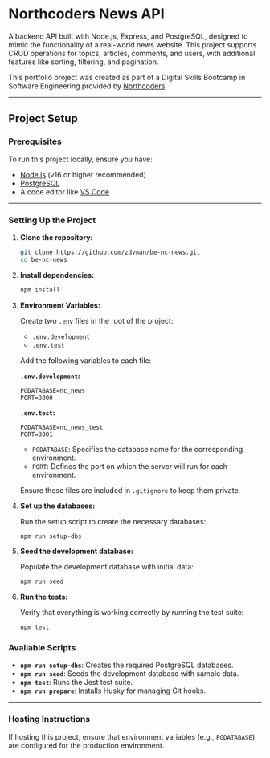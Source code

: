 # Northcoders News API

A backend API built with Node.js, Express, and PostgreSQL, designed to mimic the functionality of a real-world news website. This project supports CRUD operations for topics, articles, comments, and users, with additional features like sorting, filtering, and pagination.

This portfolio project was created as part of a Digital Skills Bootcamp in Software Engineering provided by [Northcoders](https://northcoders.com/)

---

## Project Setup

### Prerequisites

To run this project locally, ensure you have:

- [Node.js](https://nodejs.org/) (v16 or higher recommended)
- [PostgreSQL](https://www.postgresql.org/)
- A code editor like [VS Code](https://code.visualstudio.com/)

---

### Setting Up the Project

1. **Clone the repository:**

   ```bash
   git clone https://github.com/zdvman/be-nc-news.git
   cd be-nc-news
   ```

2. **Install dependencies:**

   ```bash
   npm install
   ```

3. **Environment Variables:**

   Create two `.env` files in the root of the project:

   - `.env.development`
   - `.env.test`

   Add the following variables to each file:

   **`.env.development`:**

   ```env
   PGDATABASE=nc_news
   PORT=3000
   ```

   **`.env.test`:**

   ```env
   PGDATABASE=nc_news_test
   PORT=3001
   ```

   - `PGDATABASE`: Specifies the database name for the corresponding environment.
   - `PORT`: Defines the port on which the server will run for each environment.

   Ensure these files are included in `.gitignore` to keep them private.

4. **Set up the databases:**

   Run the setup script to create the necessary databases:

   ```bash
   npm run setup-dbs
   ```

5. **Seed the development database:**

   Populate the development database with initial data:

   ```bash
   npm run seed
   ```

6. **Run the tests:**

   Verify that everything is working correctly by running the test suite:

   ```bash
   npm test
   ```

### Available Scripts

- **`npm run setup-dbs`**: Creates the required PostgreSQL databases.
- **`npm run seed`**: Seeds the development database with sample data.
- **`npm test`**: Runs the Jest test suite.
- **`npm run prepare`**: Installs Husky for managing Git hooks.

---

### Hosting Instructions

If hosting this project, ensure that environment variables (e.g., `PGDATABASE`) are configured for the production environment.
